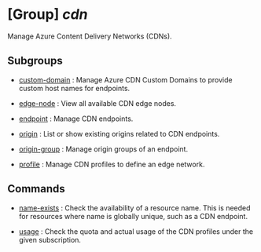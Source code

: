 # [Group] _cdn_

Manage Azure Content Delivery Networks (CDNs).

## Subgroups

- [custom-domain](/Commands/cdn/custom-domain/readme.md)
: Manage Azure CDN Custom Domains to provide custom host names for endpoints.

- [edge-node](/Commands/cdn/edge-node/readme.md)
: View all available CDN edge nodes.

- [endpoint](/Commands/cdn/endpoint/readme.md)
: Manage CDN endpoints.

- [origin](/Commands/cdn/origin/readme.md)
: List or show existing origins related to CDN endpoints.

- [origin-group](/Commands/cdn/origin-group/readme.md)
: Manage origin groups of an endpoint.

- [profile](/Commands/cdn/profile/readme.md)
: Manage CDN profiles to define an edge network.

## Commands

- [name-exists](/Commands/cdn/_name-exists.md)
: Check the availability of a resource name. This is needed for resources where name is globally unique, such as a CDN endpoint.

- [usage](/Commands/cdn/_usage.md)
: Check the quota and actual usage of the CDN profiles under the given subscription.
